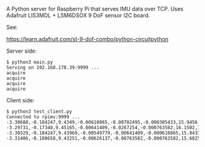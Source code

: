 A Python server for Raspberry Pi that serves IMU data over TCP.
Uses Adafruit LIS3MDL + LSM6DSOX 9 DoF sensor I2C board.

See:

https://learn.adafruit.com/st-9-dof-combo/python-circuitpython

Server side:

```
$ python3 main.py
Serving on 192.168.178.39:9999 ...
acquire
acquire
acquire
acquire
```

Client side:

```
$ python3 test_client.py
Connected to rpimv:9999 ...
-3.30688,-0.184247,9.4349,-0.00610865,-0.00702495,-0.000305433,15.9456,7.79012,2.3385
-3.29731,-0.17348,9.45165,-0.00641409,-0.0267254,-0.000763582,16.1502,7.98012,2.28004
-3.30329,-0.184247,9.43969,-0.00549779,-0.00641409,-0.000610865,15.8433,7.90704,2.41158
-3.31406,-0.180658,9.43251,-0.00626137,-0.00763582,-0.000763582,15.6825,8.17013,2.67466
```
